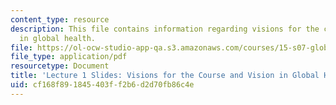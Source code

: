 ```yaml
---
content_type: resource
description: This file contains information regarding visions for the course and vision
  in global health.
file: https://ol-ocw-studio-app-qa.s3.amazonaws.com/courses/15-s07-globalhealth-lab-spring-2013/cf168f891845403ff2b6d2d70fb86c4e_MIT15_S07S13_lec1.pdf
file_type: application/pdf
resourcetype: Document
title: 'Lecture 1 Slides: Visions for the Course and Vision in Global Health'
uid: cf168f89-1845-403f-f2b6-d2d70fb86c4e
---
```

